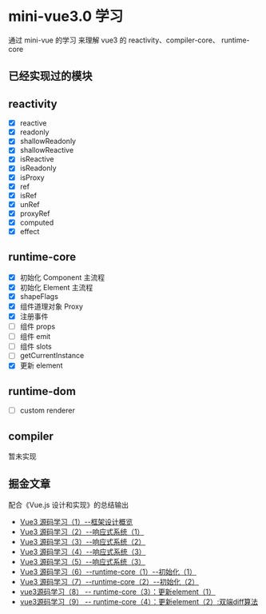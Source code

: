 # mini-vue3.0 学习

通过 mini-vue 的学习 来理解 vue3 的 reactivity、compiler-core、 runtime-core

## 已经实现过的模块

## reactivity

- [x] reactive
- [x] readonly
- [x] shallowReadonly
- [x] shallowReactive
- [x] isReactive
- [x] isReadonly
- [x] isProxy
- [x] ref
- [x] isRef
- [x] unRef
- [x] proxyRef
- [x] computed
- [x] effect

## runtime-core

- [x] 初始化 Component 主流程
- [x] 初始化 Element 主流程
- [x] shapeFlags
- [x] 组件道理对象 Proxy
- [x] 注册事件
- [ ] 组件 props
- [ ] 组件 emit
- [ ] 组件 slots
- [ ] getCurrentInstance
- [x] 更新 element

## runtime-dom

- [ ] custom renderer

## compiler

暂未实现



## 掘金文章

配合《Vue.js 设计和实现》的总结输出

- [Vue3 源码学习（1）--框架设计概览 ](https://juejin.cn/post/7074111898894991390/)
- [Vue3 源码学习（2）--响应式系统（1）](https://juejin.cn/post/7074496267061035038/)
- [Vue3 源码学习（3）--响应式系统（2）](https://juejin.cn/post/7074847535621210126/)
- [Vue3 源码学习（4）--响应式系统（3）](https://juejin.cn/post/7075139625592815624/)
- [Vue3 源码学习（5）--响应式系统（3）](https://juejin.cn/post/7075139625592815624)
- [Vue3 源码学习（6）--runtime-core（1）--初始化（1）](https://juejin.cn/post/7079687116841549855)
- [Vue3 源码学习（7）--runtime-core（2）--初始化（2）](https://juejin.cn/post/7082212664067227679)
- [vue3源码学习（8） -- runtime-core（3）：更新element（1）](https://juejin.cn/post/7083065686150348836/)
- [vue3源码学习（9） -- runtime-core（4）：更新element（2）:双端diff算法](https://juejin.cn/post/7083459283458719757)

